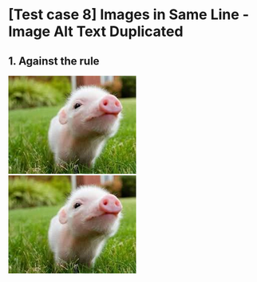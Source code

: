 # [Test case 8] Images in Same Line - Image Alt Text Duplicated
## 1. Against the rule
![test alt text](./images/pig1.jpg) ![test alt text](./images/pig1.jpg) 

